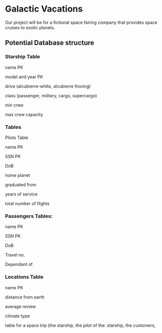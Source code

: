 # Galactic Vacations

Our project will be for a fictional space fairing company that provides space cruises to exotic planets.



## Potential Database structure

### Starship Table

name PK

model and year PK

drive (alcubierre-white, alcubierre froning)

class (passenger, military, cargo, supercargo)

min crew 

max crew capacity

### Tables

Pilots Table 

name PK

SSN PK

DoB 

home planet

graduated from

years of service

total number of flights


### Passengers Tables:

name PK

SSN PK

DoB 

Travel no.

Dependant of

### Locations Table
name PK

distance from earth 

average review

climate type


table for a space trip (the starship, the pilot of the:
starship, the customers, 

